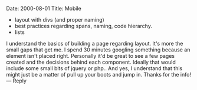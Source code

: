 Date: 2000-08-01
Title: Mobile

- layout with divs (and proper naming) 
- best practices regarding spans, naming, code hierarchy. 
- lists

I understand the basics of building a page regarding layout. It's more the small gaps that get me. I spend 30 minutes googling something because an element isn't placed right. 
Personally it'd be great to see a few pages created and the decisions behind each component. Ideally that would include some small bits of jquery or php.. 
And yes, I understand that this might just be a matter of pull up your boots and jump in. 
Thanks for the info! 
— Reply